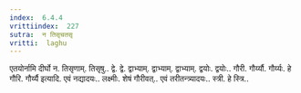 ```yaml
---
index:  6.4.4
vrittiindex:  227
sutra:  न तिसृचतसृ
vritti:  laghu 
---
```


एतयोर्नामि दीर्घो न. तिसृणाम्. तिसृषु.. द्वे. द्वे. द्वाभ्याम्. द्वाभ्याम्. द्वाभ्याम्. द्वयोः. द्वयोः.. गौरी. गौर्य्यौ. गौर्य्यः. हे गौरि. गौर्य्यै इत्यादि. एवं नद्यादयः.. लक्ष्मीः. शेषं गौरीवत्.. एवं तरीतन्त्र्यादयः.. स्त्री. हे स्त्रि..

